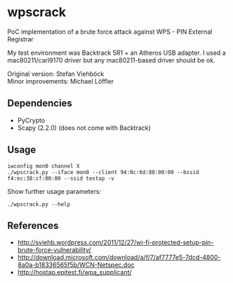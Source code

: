 wpscrack
========
PoC implementation of a brute force attack against WPS - PIN External Registrar

My test environment was Backtrack 5R1 + an Atheros USB adapter.
I used a mac80211/carl9170 driver but any mac80211-based driver should be ok.

Original version: Stefan Viehböck  
Minor improvements: Michael Löffler

Dependencies
------------
* PyCrypto
* Scapy (2.2.0) (does not come with Backtrack)

Usage
-----
    iwconfig mon0 channel X
    ./wpscrack.py --iface mon0 --client 94:0c:6d:88:00:00 --bssid f4:ec:38:cf:00:00 --ssid testap -v

Show further usage parameters:

    ./wpscrack.py --help

References
----------
- http://sviehb.wordpress.com/2011/12/27/wi-fi-protected-setup-pin-brute-force-vulnerability/
- http://download.microsoft.com/download/a/f/7/af7777e5-7dcd-4800-8a0a-b18336565f5b/WCN-Netspec.doc
- http://hostap.epitest.fi/wpa_supplicant/
